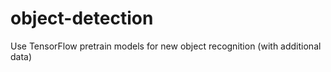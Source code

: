 # object-detection
Use TensorFlow pretrain models for new object recognition (with additional data)
